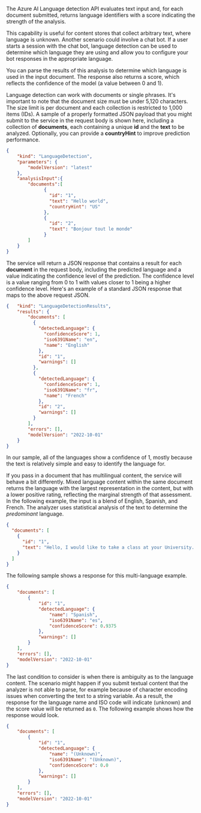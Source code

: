 
The Azure AI Language detection API evaluates text input and, for each document submitted, returns language identifiers with a score indicating the strength of the analysis.

This capability is useful for content stores that collect arbitrary text, where language is unknown. Another scenario could involve a chat bot.  If a user starts a session with the chat bot, language detection can be used to determine which language they are using and allow you to configure your bot responses in the appropriate language.

You can parse the results of this analysis to determine which language is used in the input document. The response also returns a score, which reflects the confidence of the model (a value between 0 and 1).

Language detection can work with documents or single phrases. It's important to note that the document size must be under 5,120 characters.  The size limit is per document and each collection is restricted to 1,000 items (IDs).  A sample of a properly formatted JSON payload that you might submit to the service in the request body is shown here, including a collection of **documents**, each containing a unique **id** and the **text** to be analyzed. Optionally, you can provide a **countryHint** to improve prediction performance.

```JSON
{
    "kind": "LanguageDetection",
    "parameters": {
        "modelVersion": "latest"
    },
    "analysisInput":{
        "documents":[
              {
                "id": "1",
                "text": "Hello world",
                "countryHint": "US"
              },
              {
                "id": "2",
                "text": "Bonjour tout le monde"
              }
        ]
    }
}
```

The service will return a JSON response that contains a result for each **document** in the request body, including the predicted language and a value indicating the confidence level of the prediction.  The confidence level is a value ranging from 0 to 1 with values closer to 1 being a higher confidence level.  Here's an example of a standard JSON response that maps to the above request JSON.

```JSON
{   "kind": "LanguageDetectionResults",
    "results": {
        "documents": [
          {
            "detectedLanguage": {
              "confidenceScore": 1,
              "iso6391Name": "en",
              "name": "English"
            },
            "id": "1",
            "warnings": []
          },
          {
            "detectedLanguage": {
              "confidenceScore": 1,
              "iso6391Name": "fr",
              "name": "French"
            },
            "id": "2",
            "warnings": []
          }
        ],
        "errors": [],
        "modelVersion": "2022-10-01"
    }
}

```

In our sample, all of the languages show a confidence of 1, mostly because the text is relatively simple and easy to identify the language for.

If you pass in a document that has multilingual content, the service will behave a bit differently.  Mixed language content within the same document returns the language with the largest representation in the content, but with a lower positive rating, reflecting the marginal strength of that assessment. In the following example, the input is a blend of English, Spanish, and French. The analyzer uses statistical analysis of the text to determine the *predominant* language.

```JSON
{
  "documents": [
    {
      "id": "1",
      "text": "Hello, I would like to take a class at your University. ¿Se ofrecen clases en español? Es mi primera lengua y más fácil para escribir. Que diriez-vous des cours en français?"
    }
  ]
}
```

The following sample shows a response for this multi-language example.

```JSON
{
    "documents": [
        {
            "id": "1",
            "detectedLanguage": {
                "name": "Spanish",
                "iso6391Name": "es",
                "confidenceScore": 0.9375
            },
            "warnings": []
        }
    ],
    "errors": [],
    "modelVersion": "2022-10-01"
}
```

The last condition to consider is when there is ambiguity as to the language content.  The scenario might happen if you submit textual content that the analyzer is not able to parse, for example because of character encoding issues when converting the text to a string variable.  As a result, the response for the language name and ISO code will indicate (unknown) and the score value will be returned as `0`.  The following example shows how the response would look.

```JSON
{
    "documents": [
        {
            "id": "1",
            "detectedLanguage": {
                "name": "(Unknown)",
                "iso6391Name": "(Unknown)",
                "confidenceScore": 0.0
            },
            "warnings": []
        }
    ],
    "errors": [],
    "modelVersion": "2022-10-01"
}
```
